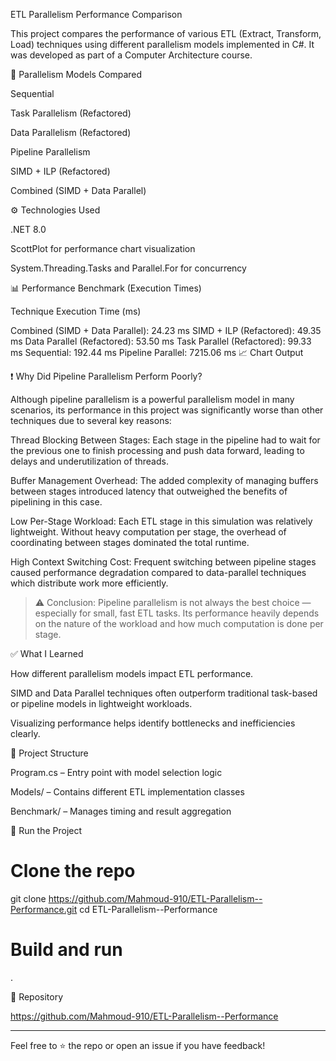 ETL Parallelism Performance Comparison

This project compares the performance of various ETL (Extract, Transform, Load) techniques using different parallelism models implemented in C#. It was developed as part of a Computer Architecture course.

🧠 Parallelism Models Compared

Sequential

Task Parallelism (Refactored)

Data Parallelism (Refactored)

Pipeline Parallelism

SIMD + ILP (Refactored)

Combined (SIMD + Data Parallel)


⚙ Technologies Used

.NET 8.0

ScottPlot for performance chart visualization

System.Threading.Tasks and Parallel.For for concurrency


📊 Performance Benchmark (Execution Times)

Technique	Execution Time (ms)

Combined (SIMD + Data Parallel): 24.23 ms
SIMD + ILP (Refactored): 49.35 ms
Data Parallel (Refactored): 53.50 ms
Task Parallel (Refactored): 99.33 ms
Sequential: 192.44 ms
Pipeline Parallel: 7215.06 ms
📈 Chart Output



❗ Why Did Pipeline Parallelism Perform Poorly?

Although pipeline parallelism is a powerful parallelism model in many scenarios, its performance in this project was significantly worse than other techniques due to several key reasons:

Thread Blocking Between Stages: Each stage in the pipeline had to wait for the previous one to finish processing and push data forward, leading to delays and underutilization of threads.

Buffer Management Overhead: The added complexity of managing buffers between stages introduced latency that outweighed the benefits of pipelining in this case.

Low Per-Stage Workload: Each ETL stage in this simulation was relatively lightweight. Without heavy computation per stage, the overhead of coordinating between stages dominated the total runtime.

High Context Switching Cost: Frequent switching between pipeline stages caused performance degradation compared to data-parallel techniques which distribute work more efficiently.


> ⚠ Conclusion:
Pipeline parallelism is not always the best choice — especially for small, fast ETL tasks. Its performance heavily depends on the nature of the workload and how much computation is done per stage.



✅ What I Learned

How different parallelism models impact ETL performance.

SIMD and Data Parallel techniques often outperform traditional task-based or pipeline models in lightweight workloads.

Visualizing performance helps identify bottlenecks and inefficiencies clearly.


📎 Project Structure

Program.cs – Entry point with model selection logic

Models/ – Contains different ETL implementation classes

Benchmark/ – Manages timing and result aggregation


🚀 Run the Project

# Clone the repo
git clone https://github.com/Mahmoud-910/ETL-Parallelism--Performance.git
cd ETL-Parallelism--Performance

# Build and run
.

🔗 Repository

https://github.com/Mahmoud-910/ETL-Parallelism--Performance


---

Feel free to ⭐ the repo or open an issue if you have feedback!
